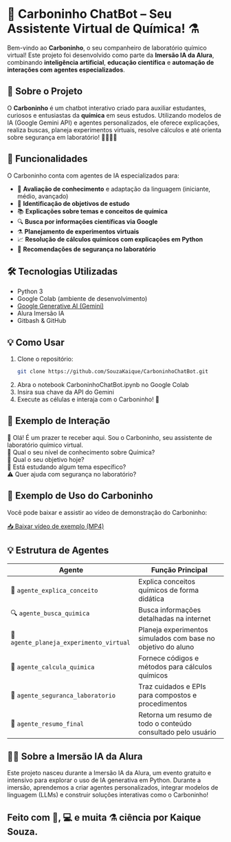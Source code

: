 # 🧪 Carboninho ChatBot – Seu Assistente Virtual de Química! ⚗️  
Bem-vindo ao **Carboninho**, o seu companheiro de laboratório químico virtual! Este projeto foi desenvolvido como parte da **Imersão IA da Alura**, combinando **inteligência artificial**, **educação científica** e **automação de interações com agentes especializados**.  

## 🧠 Sobre o Projeto  
O **Carboninho** é um chatbot interativo criado para auxiliar estudantes, curiosos e entusiastas da **química** em seus estudos. Utilizando modelos de IA (Google Gemini API) e agentes personalizados, ele oferece explicações, realiza buscas, planeja experimentos virtuais, resolve cálculos e até orienta sobre segurança em laboratório! 👨‍🔬👩‍🔬  

## 🔬 Funcionalidades  
O Carboninho conta com agentes de IA especializados para:  
- 🧠 **Avaliação de conhecimento** e adaptação da linguagem (iniciante, médio, avançado)  
- 🎯 **Identificação de objetivos de estudo**  
- 📚 **Explicações sobre temas e conceitos de química**  
- 🔍 **Busca por informações científicas via Google**  
- ⚗️ **Planejamento de experimentos virtuais**  
- 📈 **Resolução de cálculos químicos com explicações em Python**  
- 🧯 **Recomendações de segurança no laboratório**  

## 🛠️ Tecnologias Utilizadas  
- Python 3  
- Google Colab (ambiente de desenvolvimento)  
- [Google Generative AI (Gemini)](https://ai.google.dev/)  
- Alura Imersão IA  
- Gitbash & GitHub  

## 💡 Como Usar  
1. Clone o repositório:  
   ```bash  
   git clone https://github.com/SouzaKaique/CarboninhoChatBot.git
   ```
2. Abra o notebook CarboninhoChatBot.ipynb no Google Colab
3. Insira sua chave da API do Gemini
4. Execute as células e interaja com o Carboninho! 🤖

## 🧪 Exemplo de Interação
👋 Olá! É um prazer te receber aqui. Sou o Carboninho, seu assistente de laboratório químico virtual.  
🧬 Qual o seu nível de conhecimento sobre Química?  
🎯 Qual o seu objetivo hoje?  
🧪 Está estudando algum tema específico?  
⚠️ Quer ajuda com segurança no laboratório?  

## 🎥 Exemplo de Uso do Carboninho

Você pode baixar e assistir ao vídeo de demonstração do Carboninho:

[📥 Baixar vídeo de exemplo (MP4)](videos/.gitkeep)

## 💡 Estrutura de Agentes

| Agente                          | Função Principal                                                |
|-------------------------------|-----------------------------------------------------------------|
| 🧪 `agente_explica_conceito`   | Explica conceitos químicos de forma didática                    |
| 🔍 `agente_busca_quimica`      | Busca informações detalhadas na internet                        |
| 🧫 `agente_planeja_experimento_virtual` | Planeja experimentos simulados com base no objetivo do aluno   |
| 📐 `agente_calcula_quimica`    | Fornece códigos e métodos para cálculos químicos                |
| 🧯 `agente_seguranca_laboratorio` | Traz cuidados e EPIs para compostos e procedimentos             |
| 🧯 `agente_resumo_final` | Retorna um resumo de todo o conteúdo consultado pelo usuário             |

## 👨‍🏫 Sobre a Imersão IA da Alura
Este projeto nasceu durante a Imersão IA da Alura, um evento gratuito e intensivo para explorar o uso de IA generativa em Python.
Durante a imersão, aprendemos a criar agentes personalizados, integrar modelos de linguagem (LLMs) e construir soluções interativas como o Carboninho!


## Feito com 💙, 💻 e muita ⚗️ ciência por Kaique Souza.
 

